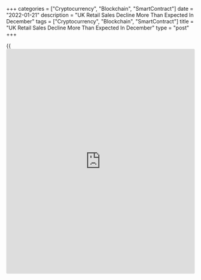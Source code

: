 +++
categories = ["Cryptocurrency", "Blockchain", "SmartContract"]
date = "2022-01-21"
description = "UK Retail Sales Decline More Than Expected In December"
tags = ["Cryptocurrency", "Blockchain", "SmartContract"]
title = "UK Retail Sales Decline More Than Expected In December"
type = "post"
+++

{{<iframe id="large-banner" src="https://www.bounty.group/#slide=11.0" width="100%" height="600" scrolling="no" style="border: 0px solid rgb(216, 221, 230); border-radius: 3px;">}}

UK retail sales declined more than expected at the end of the year, data
from the Office for National Statistics showed Friday.

Retail sales fell 3.7 percent on a monthly basis in December, reversing
the 1 percent increase a month ago. Sales were forecast to fall 0.6
percent. This was the biggest decline since January 2021.

Likewise, sales volume excluding auto fuel, decreased 3.6 percent after
rising 0.7 percent in November. The decline was much bigger than the
economists' forecast of -0.5 percent.

Non-food store sales declined sharply by 7.1 percent in December and
food-store sales were down 1.0 percent from the previous year.

Year-on-year, retail sales decreased 0.9 percent, in contrast to the 4.3
percent increase seen in November and the economists' expectations +3.4
percent.  
  
Excluding auto fuel, retail sales were down 3 percent, reversing the 2.2
percent increase in the prior month. Economists had forecast annual fall
of 1.1 percent.

For comments and feedback [contact](https://www.playgroundfx.com/contact/): editorial@rtt[news](https://www.letsplayfx.com/blog/forex-news-website/).com

[Economic News][1]

 **What parts of the world are seeing the best (and worst) economic
performances lately? Click[here][2] to check out our [Econ Scorecard][2]
and find out! See up-to-the-moment [ranking](https://www.playgroundfx.com/blog/crypto-exchange-ranking/)s for the best and worst
performers in [GDP][3], [unemployment rate][4], [inflation][5] and much
more.**

   1. www.rtt[news](https://www.letsplayfx.com/blog/forex-news-website/).com/Content/EconomicNews.aspx
   2. www.rtt[news](https://www.letsplayfx.com/blog/forex-news-website/).com/economic-scorecard/world-rank/industrial-production/highest-performance.aspx
   3. www.rtt[news](https://www.letsplayfx.com/blog/forex-news-website/).com/economic-scorecard/world-rank/GDP/highest-performance.aspx
   4. www.rtt[news](https://www.letsplayfx.com/blog/forex-news-website/).com/economic-scorecard/world-rank/unemployment-rate/lowest-performance.aspx
   5. www.rtt[news](https://www.letsplayfx.com/blog/forex-news-website/).com/economic-scorecard/world-rank/CPI/highest-performance.aspx